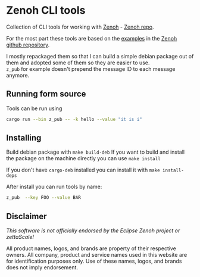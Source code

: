 # Zenoh CLI tools

Collection of CLI tools for working with [Zenoh](https://zenoh.io/) - [Zenoh repo](https://github.com/eclipse-zenoh/zenoh).  

For the most part these tools are based on the [examples](https://github.com/eclipse-zenoh/zenoh/tree/master/examples) in the [Zenoh github repository](https://github.com/eclipse-zenoh/zenoh).  

I mostly repackaged them so that I can build a simple debian package out of them and adopted some of them so they are easier to use.  
`z_pub` for example doesn't prepend the message ID to each message anymore.

## Running form source

Tools can be run using

```bash
cargo run --bin z_pub -- -k hello --value "it is i"
```

## Installing

Build debian package with `make build-deb`
If you want to build and install the package on the machine directly you can use `make install`

If you don't have `cargo-deb` installed you can install it with `make install-deps`

After install you can run tools by name:

```bash
z_pub  --key FOO --value BAR
```

## Disclaimer

_This software is not officially endorsed by the Eclipse Zenoh project or zettaScale!_

All product names, logos, and brands are property of their respective owners. All company, product and service names used in this website are for identification purposes only. Use of these names, logos, and brands does not imply endorsement.
